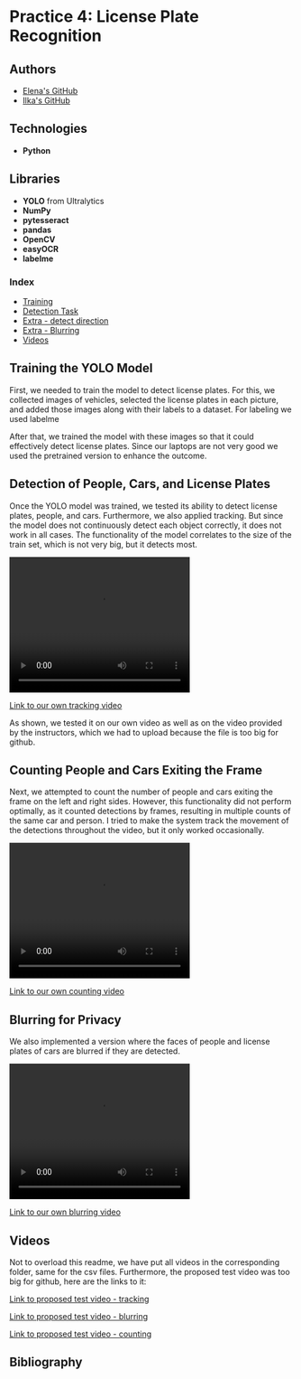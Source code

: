 # Practice 4: License Plate Recognition

## Authors
- [Elena's GitHub](https://github.com/efm092000)
- [Ilka's GitHub](https://github.com/jeski73)

## Technologies
- **Python**

## Libraries
- **YOLO** from Ultralytics
- **NumPy**
- **pytesseract**
- **pandas**
- **OpenCV**
- **easyOCR**
- **labelme**

### Index

- [Training](#training-the-yolo-model)  
- [Detection Task](#detection-of-people-cars-and-license-plates)  
- [Extra - detect direction](#counting-people-and-cars-exiting-the-frame)  
- [Extra - Blurring](#blurring-for-privacy)
- [Videos](#videos)


## Training the YOLO Model

First, we needed to train the model to detect license plates. For this, we collected images of vehicles, selected the license plates in each picture, and added those images along with their labels to a dataset. For labeling we used labelme

After that, we trained the model with these images so that it could effectively detect license plates. 
Since our laptops are not very good we used the pretrained version to enhance the outcome.

## Detection of People, Cars, and License Plates

Once the YOLO model was trained, we tested its ability to detect license plates, people, and cars. 
Furthermore, we also applied tracking. But since the model does not continuously detect each object correctly, it does not work in all cases.
The functionality of the model correlates to the size of the train set, which is not very big, but it detects most.

<video src="test-trackin/test-vid-track.mp4" width="320" height="240" controls>Your browser does not support the video tag.</video>

[Link to our own tracking video](test-tracking/test-vid-track.mp4)

As shown, we tested it on our own video as well as on the video provided by the instructors, which we had to upload because the file is too big for github.


## Counting People and Cars Exiting the Frame

Next, we attempted to count the number of people and cars exiting the frame on the left and right sides. However, this functionality did not perform optimally, as it counted detections by frames, resulting in multiple counts of the same car and person. I tried to make the system track the movement of the detections throughout the video, but it only worked occasionally.

<video src="test-vid-count.mp4" width="320" height="240" controls>Your browser does not support the video tag.</video>

[Link to our own counting video](test-counting/test-vid-count.mp4)


## Blurring for Privacy
We also implemented a version where the faces of people and license plates of cars are blurred if they are detected.


<video src="test-vid-blurr.mp4" width="320" height="240" controls>Your browser does not support the video tag.</video>


[Link to our own blurring video](test-blurring/test-vid-blurr.mp4)

## Videos
Not to overload this readme, we have put all videos in the corresponding folder, same for the csv files.
Furthermore, the proposed test video was too big for github, here are the links to it:

[Link to proposed test video - tracking](https://studentsrwthaachende-my.sharepoint.com/:v:/g/personal/vuqxn68nwewtmhxs_students_rwth-aachen_de/EWBMBKyvReBEtcW7-fzpo6sBS0rs1Hq7P80SfDl1uQ1Tjw?e=UI79TA)

[Link to proposed test video - blurring](https://studentsrwthaachende-my.sharepoint.com/:v:/g/personal/vuqxn68nwewtmhxs_students_rwth-aachen_de/EbwdIwCV4r9PkTs-8CNZ86kBmEeb7F-kVlBEYMGgv--3oQ?e=3f7m7K)

[Link to proposed test video - counting]()


## Bibliography
